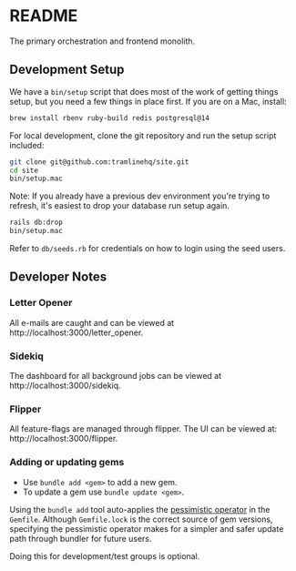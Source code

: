 # README

The primary orchestration and frontend monolith.

## Development Setup

We have a `bin/setup` script that does most of the work of getting things setup, but you need a few things in place first. If you are on a Mac, install:

```bash
brew install rbenv ruby-build redis postgresql@14
```

For local development, clone the git repository and run the setup script included:

```bash
git clone git@github.com:tramlinehq/site.git
cd site
bin/setup.mac
```

Note: If you already have a previous dev environment you're trying to refresh, it's easiest to drop your database run setup again.

```bash
rails db:drop
bin/setup.mac
```

Refer to `db/seeds.rb` for credentials on how to login using the seed users.

## Developer Notes

### Letter Opener

All e-mails are caught and can be viewed at http://localhost:3000/letter_opener.

### Sidekiq

The dashboard for all background jobs can be viewed at http://localhost:3000/sidekiq.

### Flipper

All feature-flags are managed through flipper. The UI can be viewed at: http://localhost:3000/flipper. 

### Adding or updating gems

* Use `bundle add <gem>` to add a new gem.
* To update a gem use `bundle update <gem>`.

Using the `bundle add` tool auto-applies the [pessimistic operator](https://thoughtbot.com/blog/rubys-pessimistic-operator) in the `Gemfile`. Although `Gemfile.lock` is the correct source of gem versions, specifying the pessimistic operator makes for a simpler and safer update path through bundler for future users.

Doing this for development/test groups is optional.
